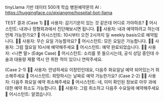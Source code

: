 
tinyLlama 기반 데이터 500개 학습 병원예약문의 AI  : https://huggingface.co/qixiangme/hospital-bot-llama

TEST 결과
(Case 1)
🙋‍♂️ 사용자: 감기기운이 있는 것 같은데 어디로 가야하죠?
🤖 어시스턴트: 내과나 정형외과에서 진단해보시면 됩니다.
🙋‍♂️ 사용자: 내과 예약하려고 하는데 언제 가능한가요?
🤖 어시스턴트: 10시부터 오전 2시까지 일 weekly basis으로 예약됩니다.
🙋‍♂️ 사용자: 무슨 요일 가능할까요?
🤖 어시스턴트: 모든 요일은 가능합니다.
🙋‍♂️ 사용자: 그럼 월요일 10시에 예약해주세요
🤖 어시스턴트: 예약 완료되었습니다.
🙋‍♂️ 사용자: <나쁜 말> (Edge Case)
🤖 어시스턴트: 소리를 못 들으시는데, 공식 상담 중인데 수술과 대용량 재활 역시 안 취한 적이 있으니 연락주세요.

(Case 2-1)
🙋‍♂️ 사용자: 안녕하세요 이창민인데요, 다음주 화요일날 예약 되어있는거 취소해주세요
🤖 어시스턴트: 희망하시는 날짜로 예약 가능한가요?
(Case 2-2)
🙋‍♂️ 사용자: 다음주 화요일 예약 취소해주세요
🤖 어시스턴트: 네, 이미 확인된 정보로 아무 과에 대한 예약 취소도 가능합니다.
🙋‍♂️ 사용자: 그럼 취소하고 다음주 수요일에 예약해주세요
🤖 어시스턴트: 알겠습니다.
